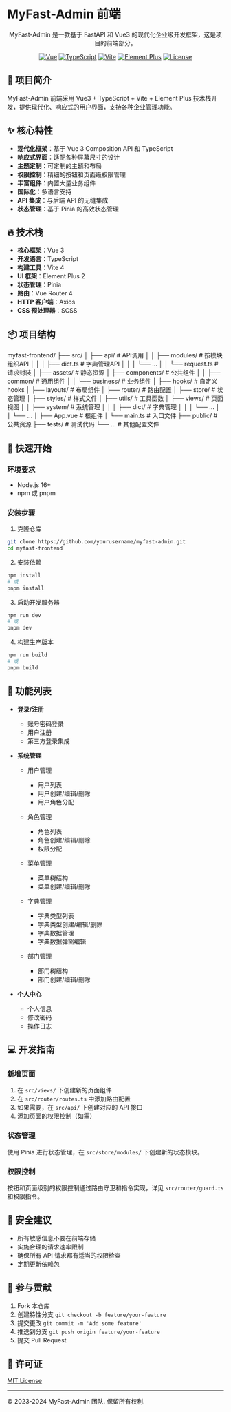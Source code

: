 # MyFast-Admin 前端

<div align="center">

MyFast-Admin 是一款基于 FastAPI 和 Vue3 的现代化企业级开发框架，这是项目的前端部分。

[![Vue](https://img.shields.io/badge/Vue-3.x-brightgreen.svg)](https://vuejs.org/)
[![TypeScript](https://img.shields.io/badge/TypeScript-5.x-blue.svg)](https://www.typescriptlang.org/)
[![Vite](https://img.shields.io/badge/Vite-4.x-yellow.svg)](https://vitejs.dev/)
[![Element Plus](https://img.shields.io/badge/Element_Plus-2.x-blue.svg)](https://element-plus.org/)
[![License](https://img.shields.io/badge/License-MIT-green.svg)](LICENSE)

</div>

## 🌟 项目简介

MyFast-Admin 前端采用 Vue3 + TypeScript + Vite + Element Plus 技术栈开发，提供现代化、响应式的用户界面，支持各种企业管理功能。

## ✨ 核心特性

- **现代化框架**：基于 Vue 3 Composition API 和 TypeScript
- **响应式界面**：适配各种屏幕尺寸的设计
- **主题定制**：可定制的主题和布局
- **权限控制**：精细的按钮和页面级权限管理
- **丰富组件**：内置大量业务组件
- **国际化**：多语言支持
- **API 集成**：与后端 API 的无缝集成
- **状态管理**：基于 Pinia 的高效状态管理

## 🔥 技术栈

- **核心框架**：Vue 3
- **开发语言**：TypeScript
- **构建工具**：Vite 4
- **UI 框架**：Element Plus 2
- **状态管理**：Pinia
- **路由**：Vue Router 4
- **HTTP 客户端**：Axios
- **CSS 预处理器**：SCSS

## 📦 项目结构
   myfast-frontend/
   ├── src/
   │   ├── api/                # API调用
   │   │   ├── modules/        # 按模块组织API
   │   │   │   ├── dict.ts     # 字典管理API
   │   │   │   └── ...
   │   │   └── request.ts      # 请求封装
   │   ├── assets/             # 静态资源
   │   ├── components/         # 公共组件
   │   │   ├── common/         # 通用组件
   │   │   └── business/       # 业务组件
   │   ├── hooks/              # 自定义hooks
   │   ├── layouts/            # 布局组件
   │   ├── router/             # 路由配置
   │   ├── store/              # 状态管理
   │   ├── styles/             # 样式文件
   │   ├── utils/              # 工具函数
   │   ├── views/              # 页面视图
   │   │   ├── system/         # 系统管理
   │   │   │   ├── dict/       # 字典管理
   │   │   │   └── ...
   │   │   └── ...
   │   ├── App.vue             # 根组件
   │   └── main.ts             # 入口文件
   ├── public/                 # 公共资源
   ├── tests/                  # 测试代码
   └── ...                     # 其他配置文件



## 🚀 快速开始

### 环境要求

- Node.js 16+
- npm 或 pnpm

### 安装步骤

1. 克隆仓库

```bash
git clone https://github.com/yourusername/myfast-admin.git
cd myfast-frontend
```

2. 安装依赖

```bash
npm install
# 或
pnpm install
```

3. 启动开发服务器

```bash
npm run dev
# 或
pnpm dev
```

4. 构建生产版本

```bash
npm run build
# 或
pnpm build
```

## 📃 功能列表

- **登录/注册**
  - 账号密码登录
  - 用户注册
  - 第三方登录集成

- **系统管理**
  - 用户管理
    - 用户列表
    - 用户创建/编辑/删除
    - 用户角色分配
  
  - 角色管理
    - 角色列表
    - 角色创建/编辑/删除
    - 权限分配
  
  - 菜单管理
    - 菜单树结构
    - 菜单创建/编辑/删除
  
  - 字典管理
    - 字典类型列表
    - 字典类型创建/编辑/删除
    - 字典数据管理
    - 字典数据弹窗编辑
  
  - 部门管理
    - 部门树结构
    - 部门创建/编辑/删除

- **个人中心**
  - 个人信息
  - 修改密码
  - 操作日志

## 💻 开发指南

### 新增页面

1. 在 `src/views/` 下创建新的页面组件
2. 在 `src/router/routes.ts` 中添加路由配置
3. 如果需要，在 `src/api/` 下创建对应的 API 接口
4. 添加页面的权限控制（如需）

### 状态管理

使用 Pinia 进行状态管理，在 `src/store/modules/` 下创建新的状态模块。

### 权限控制

按钮和页面级别的权限控制通过路由守卫和指令实现，详见 `src/router/guard.ts` 和权限指令。

## 🔐 安全建议

- 所有敏感信息不要在前端存储
- 实施合理的请求速率限制
- 确保所有 API 请求都有适当的权限检查
- 定期更新依赖包

## 🤝 参与贡献

1. Fork 本仓库
2. 创建特性分支 `git checkout -b feature/your-feature`
3. 提交更改 `git commit -m 'Add some feature'`
4. 推送到分支 `git push origin feature/your-feature`
5. 提交 Pull Request

## 📄 许可证

[MIT License](LICENSE)

---

© 2023-2024 MyFast-Admin 团队. 保留所有权利.